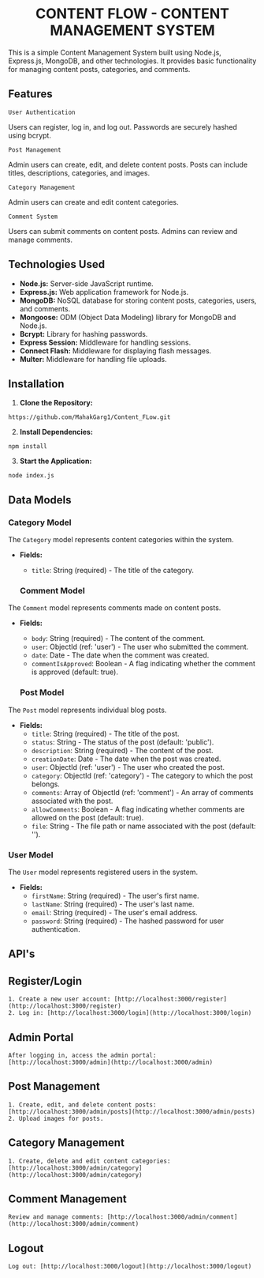 <h1 align="center">CONTENT FLOW - CONTENT MANAGEMENT SYSTEM</h1>

This is a simple Content Management System built using Node.js, Express.js, MongoDB, and other technologies. It provides basic functionality for managing content posts, categories, and comments.

## Features

`User Authentication`

Users can register, log in, and log out. Passwords are securely hashed using bcrypt.

`Post Management`

Admin users can create, edit, and delete content posts. Posts can include titles, descriptions, categories, and images.

 `Category Management`

Admin users can create and edit content categories.

`Comment System`

Users can submit comments on content posts. Admins can review and manage comments.

## Technologies Used

- **Node.js:** Server-side JavaScript runtime.
- **Express.js:** Web application framework for Node.js.
- **MongoDB:** NoSQL database for storing content posts, categories, users, and comments.
- **Mongoose:** ODM (Object Data Modeling) library for MongoDB and Node.js.
- **Bcrypt:** Library for hashing passwords.
- **Express Session:** Middleware for handling sessions.
- **Connect Flash:** Middleware for displaying flash messages.
- **Multer:** Middleware for handling file uploads.

## Installation

1. **Clone the Repository:**
```
https://github.com/MahakGarg1/Content_FLow.git
```

2. **Install Dependencies:**
```
npm install

```
3. **Start the Application:**
```
node index.js
```
## Data Models

### Category Model

The `Category` model represents content categories within the system.

- **Fields:**
  - `title`: String (required) - The title of the category.

  ### Comment Model

The `Comment` model represents comments made on content posts.

- **Fields:**
  - `body`: String (required) - The content of the comment.
  - `user`: ObjectId (ref: 'user') - The user who submitted the comment.
  - `date`: Date - The date when the comment was created.
  - `commentIsApproved`: Boolean - A flag indicating whether the comment is approved (default: true).

  ### Post Model

The `Post` model represents individual blog posts.

- **Fields:**
  - `title`: String (required) - The title of the post.
  - `status`: String - The status of the post (default: 'public').
  - `description`: String (required) - The content of the post.
  - `creationDate`: Date - The date when the post was created.
  - `user`: ObjectId (ref: 'user') - The user who created the post.
  - `category`: ObjectId (ref: 'category') - The category to which the post belongs.
  - `comments`: Array of ObjectId (ref: 'comment') - An array of comments associated with the post.
  - `allowComments`: Boolean - A flag indicating whether comments are allowed on the post (default: true).
  - `file`: String - The file path or name associated with the post (default: '').

### User Model

The `User` model represents registered users in the system.

- **Fields:**
  - `firstName`: String (required) - The user's first name.
  - `lastName`: String (required) - The user's last name.
  - `email`: String (required) - The user's email address.
  - `password`: String (required) - The hashed password for user authentication.

## API's

## Register/Login
```
1. Create a new user account: [http://localhost:3000/register](http://localhost:3000/register)
2. Log in: [http://localhost:3000/login](http://localhost:3000/login)
```

## Admin Portal
```
After logging in, access the admin portal: [http://localhost:3000/admin](http://localhost:3000/admin)
```
## Post Management
```
1. Create, edit, and delete content posts: [http://localhost:3000/admin/posts](http://localhost:3000/admin/posts)
2. Upload images for posts.
```
## Category Management
```
1. Create, delete and edit content categories: [http://localhost:3000/admin/category](http://localhost:3000/admin/category)
```
## Comment Management
```
Review and manage comments: [http://localhost:3000/admin/comment](http://localhost:3000/admin/comment)
```

## Logout
```
Log out: [http://localhost:3000/logout](http://localhost:3000/logout)
```